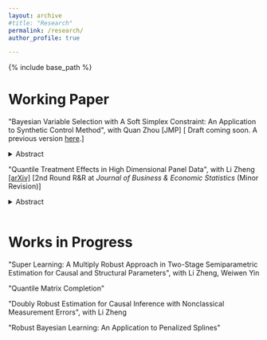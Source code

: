 ```yaml
---
layout: archive
#title: "Research"
permalink: /research/
author_profile: true

---
```


{% include base_path %}

Working Paper
======
"Bayesian Variable Selection with A Soft Simplex Constraint: An Application to Synthetic Control Method", with Quan Zhou \[JMP\]  \[ Draft coming soon. A previous version [here](https://arxiv.org/abs/2503.06454).\]


<details>
<summary>Abstract</summary>

Whether the synthetic control method should be implemented with the simplex constraint and how to implement it in a high-dimensional setting have been widely discussed. To address both issues simultaneously, we propose a novel Bayesian synthetic control method that integrates a soft simplex constraint with spike-and-slab variable selection. Our model is featured by a hierarchical prior capturing how well the data aligns with the simplex assumption, which enables our method to efficiently adapt to the structure and information contained in the data by utilizing the constraint in a more flexible and data-driven manner. A unique computational challenge posed by our model is that conventional Markov chain Monte Carlo sampling algorithms for Bayesian variable selection are no longer applicable, since the soft simplex constraint results in an intractable marginal likelihood. To tackle this challenge, we propose to update the regression coefficients of two predictors simultaneously from their full conditional posterior distribution, which has an explicit but highly complicated characterization. This novel Gibbs updating scheme leads to an efficient Metropolis-within-Gibbs sampler that enables effective posterior sampling from our model and accurate estimation of the average treatment effect. Simulation studies demonstrate that our method performs well across a wide range of settings, in terms of both variable selection and treatment effect estimation, even when the true data-generating process does not adhere to the simplex constraint. Finally, application of our method to two empirical examples in the economic literature yields interesting insights into the impact of economic policies.

</details>

"Quantile Treatment Effects in High Dimensional Panel Data", with Li Zheng [\[arXiv\]](https://arxiv.org/abs/2504.00785) \[2nd Round R&R at *Journal of Business & Economic Statistics* (Minor Revision)\] 

<details>
<summary>Abstract</summary>

We introduce novel estimators for quantile causal effects with high dimensional panel data (large N and T), where only one or a few units are affected by the intervention or policy. Our method extends the generalized synthetic control method (Xu, 2017) from average treatment effects on the treated to quantile treatment effects on the treated, allowing the underlying factor structure to change across the quantile of the interested outcome distribution. Our method involves estimating the quantile-dependent factors using the control group, followed by a quantile regression to estimate the quantile treatment effect using the treated units. We establish the asymptotic properties of our estimators and propose a bootstrap procedure for statistical inference, supported by simulation studies. An empirical application of the 2008 China Stimulus Program is provided.



</details>

<br>


Works in Progress
======
"Super Learning: A Multiply Robust Approach in Two-Stage Semiparametric Estimation for Causal and Structural Parameters", with Li Zheng, Weiwen Yin

"Quantile Matrix Completion"

"Doubly Robust Estimation for Causal Inference with Nonclassical Measurement Errors", with Li Zheng

"Robust Bayesian Learning: An Application to Penalized Splines"
